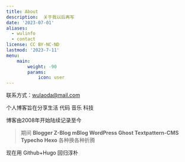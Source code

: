 ```yaml
---
title: About
description:  关于我以后再写
date: '2023-07-01'
aliases:
  - wulinfo
  - contact
license: CC BY-NC-ND
lastmod: '2023-7-11'
menu:
    main: 
        weight: -90
        params:
            icon: user
---
```


联系方式：wulaoda@mail.com

个人博客旨在分享生活 代码 音乐 科技

   博客由2008年开始陆续记录至今
   
> 期间 **Blogger Z-Blog mBlog WordPress Ghost Textpattern-CMS Typecho Hexo** 各种换各种折腾

现在用 Github+Hugo 回归淳朴
